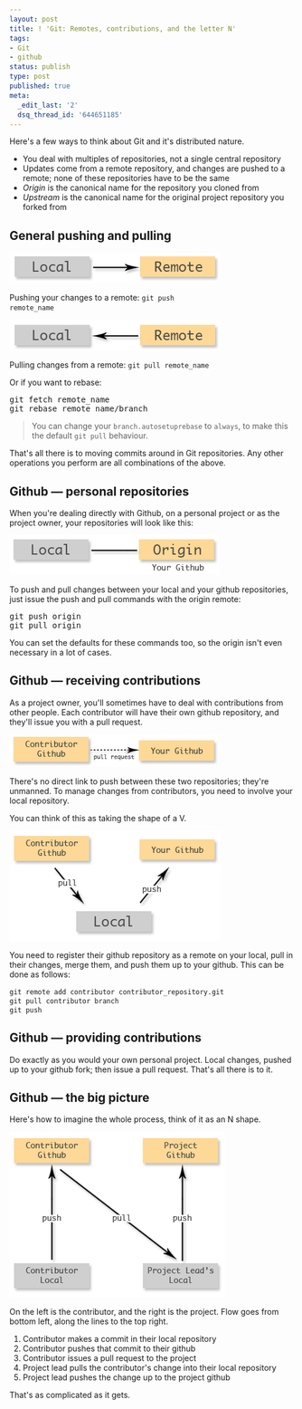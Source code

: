 ```yaml
---
layout: post
title: ! 'Git: Remotes, contributions, and the letter N'
tags:
- Git
- github
status: publish
type: post
published: true
meta:
  _edit_last: '2'
  dsq_thread_id: '644651185'
---
```

Here's a few ways to think about Git and it's distributed nature.

<ul>
<li>You deal with multiples of repositories, not a single central repository</li>
<li>Updates come from a remote repository, and changes are pushed to a remote; none of these repositories have to be the same</li>
<li><em>Origin</em> is the canonical name for the repository you cloned from</li>
<li><em>Upstream</em> is the canonical name for the original project repository you forked from</li>
</ul>

<h2>General pushing and pulling</h2>

![Figure 1](/images/remote-1.png)

Pushing your changes to a remote: <code>git push remote_name</code>

![Figure 2](/images/remote-2.png)

Pulling changes from a remote: <code>git pull remote_name</code>

Or if you want to rebase:
<pre>git fetch remote_name
git rebase remote_name/branch</pre>

<blockquote>You can change your <code>branch.autosetuprebase</code> to <code>always</code>, to make this the default <code>git pull</code> behaviour.</blockquote>

That's all there is to moving commits around in Git repositories. Any other operations you perform are all combinations of the above.

<h2>Github &mdash; personal repositories</h2>

When you're dealing directly with Github, on a personal project or as the project owner, your repositories will look like this:

![Figure 3](/images/remote-3.png)

To push and pull changes between your local and your github repositories, just issue the push and pull commands with the origin remote:

<pre>git push origin
git pull origin</pre>

You can set the defaults for these commands too, so the origin isn't even necessary in a lot of cases.

<h2>Github &mdash; receiving contributions</h2>

As a project owner, you'll sometimes have to deal with contributions from other people. Each contributor will have their own github repository, and they'll issue you with a pull request.

![Figure 4](/images/remote-4.png)

There's no direct link to push between these two repositories; they're unmanned. To manage changes from contributors, you need to involve your local repository.

You can think of this as taking the shape of a V.

![Figure 5](/images/remote-5.png)

You need to register their github repository as a remote on your local, pull in their changes, merge them, and push them up to your github. This can be done as follows:

```
git remote add contributor contributor_repository.git
git pull contributor branch
git push
```

<h2>Github &mdash; providing contributions</h2>

Do exactly as you would your own personal project. Local changes, pushed up to your github fork; then issue a pull request. That's all there is to it.


<h2>Github &mdash; the big picture</h2>

Here's how to imagine the whole process, think of it as an N shape.

![Figure 6](/images/remote-6.png)
    
On the left is the contributor, and the right is the project. Flow goes from bottom left, along the lines to the top right.

<ol>
<li>Contributor makes a commit in their local repository</li>
<li>Contributor pushes that commit to their github</li>
<li>Contributor issues a pull request to the project</il>
<li>Project lead pulls the contributor's change into their local repository</li>
<li>Project lead pushes the change up to the project github</li>
</ol>

That's as complicated as it gets.
